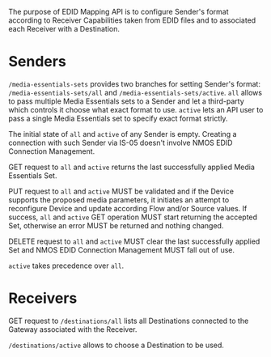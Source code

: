 The purpose of EDID Mapping API is to configure Sender's format according to Receiver Capabilities taken from EDID files and to associated each Receiver with a Destination.

# Senders

`/media-essentials-sets` provides two branches for setting Sender's format: `/media-essentials-sets/all` and `/media-essentials-sets/active`. `all` allows to pass multiple Media Essentials sets to a Sender and let a third-party which controls it choose what exact format to use. `active` lets an API user to pass a single Media Essentials set to specify exact format strictly.

The initial state of `all` and `active` of any Sender is empty. Creating a connection with such Sender via IS-05 doesn't involve NMOS EDID Connection Management.

GET request to `all` and `active` returns the last successfully applied Media Essentials Set.

PUT request to `all` and `active` MUST be validated and if the Device supports the proposed media parameters, it initiates an attempt to reconfigure Device and update according Flow and/or Source values. If success, `all` and `active` GET operation MUST start returning the accepted Set, otherwise an error MUST be returned and nothing changed.

DELETE request to `all` and `active` MUST clear the last successfully applied Set and NMOS EDID Connection Management MUST fall out of use.

`active` takes precedence over `all`.

# Receivers

GET request to `/destinations/all` lists all Destinations connected to the Gateway associated with the Receiver.

`/destinations/active` allows to choose a Destination to be used.
